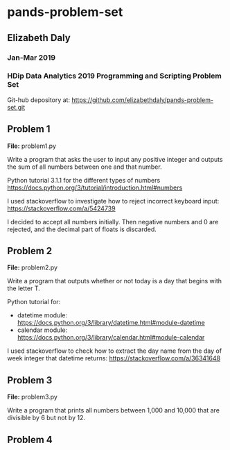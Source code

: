 # pands-problem-set
## Elizabeth Daly
### Jan-Mar 2019
### HDip Data Analytics 2019 Programming and Scripting Problem Set

Git-hub depository at:
https://github.com/elizabethdaly/pands-problem-set.git


## Problem 1
**File:** problem1.py

Write a program that asks the user to input any positive integer and outputs the sum of all numbers between one and that number.

Python tutorial 3.1.1 for the different types of numbers
https://docs.python.org/3/tutorial/introduction.html#numbers

I used stackoverflow to investigate how to reject incorrect keyboard input:
https://stackoverflow.com/a/5424739

I decided to accept all numbers initially. Then negative numbers and 0 are rejected, and the decimal part of floats is discarded.

## Problem 2
**File:** problem2.py

Write a program that outputs whether or not today is a day that begins with the letter T.

Python tutorial for:
* datetime module: https://docs.python.org/3/library/datetime.html#module-datetime
* calendar module: https://docs.python.org/3/library/calendar.html#module-calendar

I used stackoverflow to check how to extract the day name from the 
day of week integer that datetime returns:
https://stackoverflow.com/a/36341648

## Problem 3
**File:** problem3.py

Write a program that prints all numbers between 1,000 and 10,000 that are divisible by 6 but not by 12.

## Problem 4


